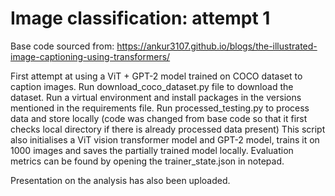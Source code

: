 # Image classification: attempt 1

Base code sourced from: https://ankur3107.github.io/blogs/the-illustrated-image-captioning-using-transformers/ 

First attempt at using a ViT + GPT-2 model trained on COCO dataset to caption images.
Run download_coco_dataset.py file to download the dataset.
Run a virtual environment and install packages in the versions mentioned in the requirements file.
Run processed_testing.py to process data and store locally (code was changed from base code so that it first checks local directory if there is already processed data present)
This script also initialises a ViT vision transformer model and GPT-2 model, trains it on 1000 images and saves the partially trained model locally.
Evaluation metrics can be found by opening the trainer_state.json in notepad.

Presentation on the analysis has also been uploaded.
